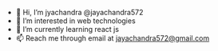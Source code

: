 - 👋 Hi, I’m jyachandra @jayachandra572
- 👀 I’m interested in web technologies
- 🌱 I’m currently learning react js
- 📫 Reach me through email at jayachandra572@gmail.com

<!---
jayachandra572/jayachandra572 is a ✨ special ✨ repository because its `README.md` (this file) appears on your GitHub profile.
You can click the Preview link to take a look at your changes.
--->
